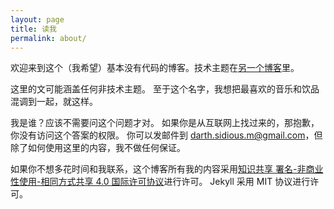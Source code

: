 ```yaml
---
layout: page
title: 读我
permalink: about/
---
```

<!-- 
This is the base Jekyll theme. You can find out more info about customizing your Jekyll theme, as well as basic Jekyll usage documentation at [jekyllrb.com](http://jekyllrb.com/)

You can find the source code for the Jekyll new theme at: [github.com/jglovier/jekyll-new](https://github.com/jglovier/jekyll-new)

You can find the source code for Jekyll at [github.com/jekyll/jekyll](https://github.com/jekyll/jekyll)
 -->

欢迎来到这个（我希望）基本没有代码的博客。技术主题在[另一个博客]()里。

这里的文可能涵盖任何非技术主题。
至于这个名字，我想把最喜欢的音乐和饮品混调到一起，就这样。

我是谁？应该不需要问这个问题才对。
如果你是从互联网上找过来的，那抱歉，你没有访问这个答案的权限。
你可以发邮件到 [darth.sidious.m@gmail.com](mailto:darth.sidious.m@gmail.com)，但除了如何使用这里的内容，我不做任何保证。

如果你不想多花时间和我联系，这个博客所有我的内容采用[知识共享 署名-非商业性使用-相同方式共享 4.0 国际许可协议](http://creativecommons.org/licenses/by-nc-sa/4.0/)进行许可。
Jekyll 采用 MIT 协议进行许可。
